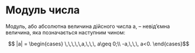 # Модуль числа

Модуль, або абсолютна величина дійсного числа a, – невід’ємна величина, яка позначається наступним чином:

$$ |a| =
\begin{cases}
\,\,\,\,\,a,\,\,\, a\geq 0;\\
-a,\,\,\, a<0.
\end{cases}$$
